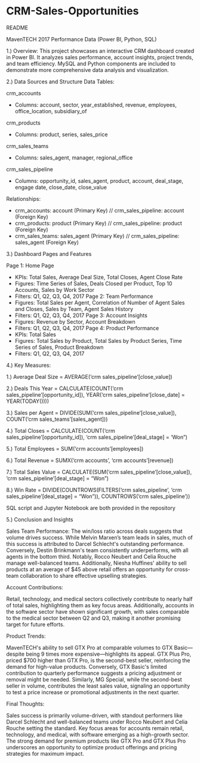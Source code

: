 # CRM-Sales-Opportunities
README

MavenTECH 2017 Performance Data (Power BI, Python, SQL)

1.)	Overview:
This project showcases an interactive CRM dashboard created in Power BI. It analyzes sales performance, account insights, project trends, and team efficiency. 
MySQL and Python components are included to demonstrate more comprehensive data analysis and visualization. 

2.)	Data Sources and Structure
Data Tables:

crm_accounts
-	Columns: account, sector, year_established, revenue, employees, office_location, subsidiary_of

crm_products
-	Columns: product, series, sales_price

crm_sales_teams
-	Columns: sales_agent, manager, regional_office

crm_sales_pipeline
-	Columns: opportunity_id, sales_agent, product, account, deal_stage, engage date, close_date, close_value
  
Relationships:
-	crm_accounts: account (Primary Key) // crm_sales_pipeline: account (Foreign Key)
-	crm_products: product (Primary Key) // crm_sales_pipeline: product (Foreign Key)
-	crm_sales_teams: sales_agent (Primary Key) // crm_sales_pipeline: sales_agent (Foreign Key)

3.)	Dashboard Pages and Features

Page 1: Home Page
-	KPIs: Total Sales, Average Deal Size, Total Closes, Agent Close Rate
-	Figures: Time Series of Sales, Deals Closed per Product, Top 10 Accounts, Sales by Work Sector
-	Filters: Q1, Q2, Q3, Q4, 2017
Page 2: Team Performance
-	Figures: Total Sales per Agent, Correlation of Number of Agent Sales and Closes, Sales by Team, Agent Sales History
-	Filters: Q1, Q2, Q3, Q4, 2017
Page 3: Account Insights
-	Figures: Revenue by Sector, Account Breakdown
-	Filters: Q1, Q2, Q3, Q4, 2017
Page 4: Product Performance
-	KPIs: Total Sales
-	Figures: Total Sales by Product, Total Sales by Product Series, Time Series of Sales, Product Breakdown 
-	Filters: Q1, Q2, Q3, Q4, 2017

4.)	Key Measures:

1.)	Average Deal Size = AVERAGE(‘crm sales_pipeline’[close_value])

2.)	Deals This Year = CALCULATE(COUNT(‘crm sales_pipeline’[opportunity_id]), YEAR(‘crm sales_pipeline’[close_date] = YEAR(TODAY())))

3.)	Sales per Agent = DIVIDE(SUM(‘crm sales_pipeline’[close_value]), COUNT(‘crm sales_teams’[sales_agent]))

4.)	Total Closes = CALCULATE(COUNT(‘crm sales_pipeline’[opportunity_id]), ‘crm sales_pipeline’[deal_stage] = ‘Won”)

5.)	Total Employees = SUM(‘crm accounts’[employees])

6.)	Total Revenue = SUMX(‘crm accounts’, ‘crm accounts’[revenue])

7.)	Total Sales Value = CALCULATE(SUM(‘crm sales_pipeline’[close_value]), ‘crm sales_pipeline’[deal_stage] = “Won”)

8.)	Win Rate = DIVIDE(COUNTROWS(FILTERS(‘crm sales_pipeline’, ‘crm sales_pipeline’[deal_stage] = “Won”)), COUNTROWS(‘crm sales_pipeline’))

SQL script and Jupyter Notebook are both provided in the repository

5.)	Conclusion and Insights

Sales Team Performance:
The win/loss ratio across deals suggests that volume drives success. While Melvin Marxen’s team leads in sales, much of this success is attributed to Darcel Schlecht's outstanding performance. Conversely, Destin Brinkmann's team consistently underperforms, with all agents in the bottom third. Notably, Rocco Neubert and Celia Rouche manage well-balanced teams. Additionally, Niesha Huffines' ability to sell products at an average of $45 above retail offers an opportunity for cross-team collaboration to share effective upselling strategies.

Account Contributions:

Retail, technology, and medical sectors collectively contribute to nearly half of total sales, highlighting them as key focus areas. Additionally, accounts in the software sector have shown significant growth, with sales comparable to the medical sector between Q2 and Q3, making it another promising target for future efforts.

Product Trends:

MavenTECH's ability to sell GTX Pro at comparable volumes to GTX Basic—despite being 9 times more expensive—highlights its appeal. GTX Plus Pro, priced $700 higher than GTX Pro, is the second-best seller, reinforcing the demand for high-value products. Conversely, GTX Basic's limited contribution to quarterly performance suggests a pricing adjustment or removal might be needed. Similarly, MG Special, while the second-best seller in volume, contributes the least sales value, signaling an opportunity to test a price increase or promotional adjustments in the next quarter.
 
Final Thoughts: 

Sales success is primarily volume-driven, with standout performers like Darcel Schlecht and well-balanced teams under Rocco Neubert and Celia Rouche setting the standard. Key focus areas for accounts remain retail, technology, and medical, with software emerging as a high-growth sector. The strong demand for premium products like GTX Pro and GTX Plus Pro underscores an opportunity to optimize product offerings and pricing strategies for maximum impact.

